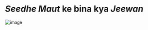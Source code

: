 # _Seedhe Maut_ ke bina kya _Jeewan_

![image](https://github.com/CodeOps-Hub/Documentation/assets/156056444/823ae3f2-a0e6-4981-aa22-4b4dc71c3022)
